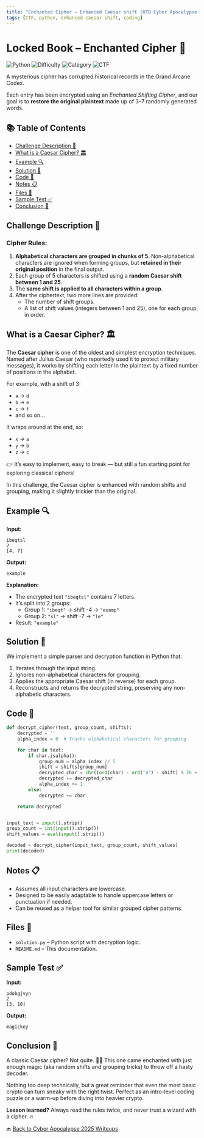 ```yaml
---
title: "Enchanted Cipher – Enhanced Caesar shift (HTB Cyber Apocalypse 2025)"
tags: [CTF, python, enhanced caesar shift, coding]
---
```


# Locked Book – Enchanted Cipher 🔐

![Python](https://img.shields.io/badge/language-Python-blue.svg)
![Difficulty](https://img.shields.io/badge/difficulty-Easy-blue.svg)
![Category](https://img.shields.io/badge/category-Coding-lightgrey.svg)
![CTF](https://img.shields.io/badge/Event-HTB%20Cyber%20Apocalypse%202025-purple)

A mysterious cipher has corrupted historical records in the Grand Arcane Codex. 

Each entry has been encrypted using an *Enchanted Shifting Cipher*, and our goal is to **restore the original plaintext** made up of 3–7 randomly generated words.

## 📚 Table of Contents

- [Challenge Description 📜](#challenge-description-)
- [What is a Caesar Cipher? 🏛️](#-what-is-a-caesar-cipher-)
- [Example 🔍](#example-)
- [Solution 🤩](#solution-)
- [Code 🦖](#code-)
- [Notes 📋](#notes-)
- [Files 📁](#files-)
- [Sample Test ✅](#sample-test-)
- [Conclusion 🧾](#conclusion-)

## Challenge Description 📜

### Cipher Rules:

1. **Alphabetical characters are grouped in chunks of 5**. Non-alphabetical characters are ignored when forming groups, but **retained in their original position** in the final output.
2. Each group of 5 characters is shifted using a **random Caesar shift between 1 and 25**.
3. The **same shift is applied to all characters within a group**.
4. After the ciphertext, two more lines are provided:
   - The number of shift groups.
   - A list of shift values (integers between 1 and 25), one for each group, in order.

## What is a Caesar Cipher? 🏛️

The **Caesar cipher** is one of the oldest and simplest encryption techniques. Named after Julius Caesar (who reportedly used it to protect military messages), it works by shifting each letter in the plaintext by a fixed number of positions in the alphabet.

For example, with a shift of 3:
- `a` → `d`
- `b` → `e`
- `c` → `f`
- and so on...

It wraps around at the end, so:
- `x` → `a`
- `y` → `b`
- `z` → `c`

👉 It’s easy to implement, easy to break — but still a fun starting point for exploring classical ciphers!

In this challenge, the Caesar cipher is enhanced with random shifts and grouping, making it slightly trickier than the original.

## Example 🔍

**Input:**
```
ibeqtsl
2
[4, 7]
```

**Output:**
```
example
```

**Explanation:**

- The encrypted text `"ibeqtsl"` contains 7 letters.
- It’s split into 2 groups:  
  - Group 1: `"ibeqt"` → shift -4 → `"examp"`  
  - Group 2: `"sl"` → shift -7 → `"le"`  
- Result: `"example"`

## Solution 🤩

We implement a simple parser and decryption function in Python that:

1. Iterates through the input string.
2. Ignores non-alphabetical characters for grouping.
3. Applies the appropriate Caesar shift (in reverse) for each group.
4. Reconstructs and returns the decrypted string, preserving any non-alphabetic characters.

## Code 🦖

```python
def decrypt_cipher(text, group_count, shifts):
    decrypted = ''
    alpha_index = 0  # Tracks alphabetical characters for grouping

    for char in text:
        if char.isalpha():
            group_num = alpha_index // 5
            shift = shifts[group_num]
            decrypted_char = chr((ord(char) - ord('a') - shift) % 26 + ord('a'))
            decrypted += decrypted_char
            alpha_index += 1
        else:
            decrypted += char

    return decrypted


input_text = input().strip()
group_count = int(input().strip())
shift_values = eval(input().strip())

decoded = decrypt_cipher(input_text, group_count, shift_values)
print(decoded)
```

## Notes 📋

- Assumes all input characters are lowercase.
- Designed to be easily adaptable to handle uppercase letters or punctuation if needed.
- Can be reused as a helper tool for similar grouped cipher patterns.

## Files 📁

- `solution.py` – Python script with decryption logic.
- `README.md` – This documentation.

## Sample Test ✅

**Input:**
```
pdobgjvyn
2
[3, 10]
```

**Output:**
```
magickey
```
## Conclusion 🧾

A classic Caesar cipher? Not quite. 🧙‍♂️
This one came enchanted with just enough magic (aka random shifts and grouping tricks) to throw off a hasty decoder.

Nothing too deep technically, but a great reminder that even the most basic crypto can turn sneaky with the right twist. Perfect as an intro-level coding puzzle or a warm-up before diving into heavier crypto.

**Lesson learned?** Always read the rules twice, and never trust a wizard with a cipher. 🔥

🔙 [Back to Cyber Apocalypse 2025 Writeups](../../)

